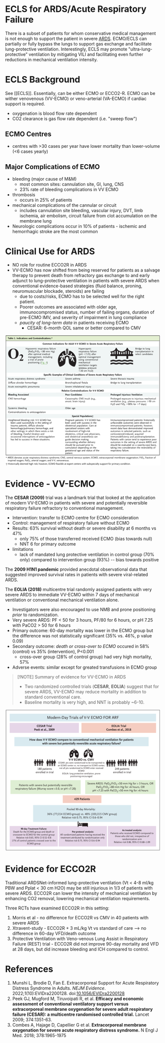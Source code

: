 # ECLS for ARDS/Acute Respiratory Failure
There is a subset of patients for whom conservative medical management is not enough to support the patient in severe [ARDS](Acute%20Respiratory%20Distress%20Syndrome.md). ECMO/ECLS can partially or fully bypass the lungs to support gas exchange and facilitate lung-protective ventilation. Interestingly, ECLS may promote "ultra-lung-protective" ventilation by mitigating VILI and facilitating even further reductions in mechanical ventilation intensity.

# ECLS Background
See [[ECLS]]. Essentially, can be either ECMO or ECCO2-R. ECMO can be wither venovenous (VV-ECMO) or veno-arterial (VA-ECMO) if cardiac support is required.
- oxygenation is blood flow rate dependent
- CO2 clearance is gas flow rate dependent (i.e. "sweep flow")

## ECMO Centres
- centres with >30 cases per year have lower mortality than lower-volume (<6 cases yearly)

## Major Complications of ECMO
- bleeding (major cause of M&M)
	- most common sites: cannulation site, GI, lung, CNS
	- 23% rate of bleeding complications in VV ECMO
- thrombosis
	- occurs in 25% of patients
- mechanical complications of the cannular or circuit
	- includes cannulation site bleeding, vascular injury, DVT, limb ischemia, air embolism, circuit failure from clot accumulation on the membrane lung
- Neurologic complications occur in 10% of patients - ischemic and hemorrhagic stroke are the most common

# Clinical Use for ARDS
- NO role for routine ECCO2R in ARDS
- VV-ECMO has now shifted from being reserved for patients as a salvage therapy to prevent death from refractory gas exchange to and early adjunct to lung-protective ventilation in patients with severe ARDS when conventional evidence-based strategies (fluid balance, proning, neuromuscular blockade, steroids) are failing
	- due to costs/risks, ECMO has to be selected well for the right patient. 
	- Poorer outcomes are associated with older age, immunocompromised status, number of failing organs, duration of pre-ECMO IMV, and severity of impairment in lung compliance
	- *paucity of long-term data* in patients receiving ECMO
		- CESAR: 6-month QOL same or better compared to CMV

![](_attachments/Pasted%20image%2020221219155805.png)

# Evidence - VV-ECMO
The **CESAR (2009)** trial was a landmark trial that looked at the application of modern VV-ECMO in patients with severe and potentially reversible respiratory failure refractory to conventional management.

- Intervention: transfer to ECMO centre for ECMO consideration
- Control: management of respiratory failure without ECMO
- Results: 63% survival without death or severe disability at 6 months vs 47%
	- only 75% of those transferred received ECMO (bias towards null)
	- NNT 6 for primary outcome
- limitations
	- lack of mandated lung protective ventilation in control group (70% only) compared to intervention group (93%) -- bias towards positive

The **2009 H1N1 pandemic** provided anecdotal observational data that suggested improved survival rates in patients with severe viral-related ARDS.

The **EOLIA (2018)** multicentre trial randomly assigned patients with very severe ARDS to immediate VV-ECMO within 7 days of mechanical ventilation or conventional mechanical ventilation alone.

- Investigators were also encouraged to use NMB and prone positioning *prior* to randomization.
- Very severe ARDS: PF < 50 for 3 hours, PF/80 for 6 hours, or pH  7.25 with PaCO2 > 50 for 6 hours
- Primary outcome: 60-day mortality was lower in the ECMO group but the difference was not statistically significant (35% vs. 46%, p value 0.09)
- Secondary outcome: *death or cross-over to ECMO* occured in 58% (control) vs 35% (intervention), P<0.001
	- cross-over group (28% of control group) had very high mortality, 57%
- Adverse events: similar except for greated transfusions in ECMO group

> [!NOTE] Summary of evidence for VV-ECMO in ARDS
> - Two randomized controlled trials (**CESAR**, **EOLIA**) suggest that for severe ARDS, VV-ECMO may reduce mortality in addition to standard conventional care.
> - Baseline mortality is very high, and NNT is probably ~6-10.

![](_attachments/Pasted%20image%2020221219154417.png)

# Evidence for ECCO2R
Traditional ARDSNet-informed lung-protective ventilation (Vt < 4-8 ml/kg PBW and Pplat < 30 cm H2O) may be still injurious in 1/3 of patients with severe ARDS. ECCO2R can lower the intensity of mechanical ventilation by enhancing CO2 removal, lowering mechanical ventilation requirements.

Three RCTs have examined ECCO2R in this setting:
1. Morris et al - no difference for ECCO2R vs CMV in 40 patients with severe ARDS
2. Xtravent-study - ECCO2R + 3 mL/kg Vt vs standard of care --> no difference in 60-day VFD/death outcome
3. Protective Ventilation with Veno-venous Lung Assist in Respiratory Failure (REST) trial - ECCO2R did not improve 90-day mortality and VFD at 28 days, but did increase bleeding and ICH compared to control.

# References
1. Munshi L, Brodie D, Fan E. Extracorporeal Support for Acute Respiratory Distress Syndrome in Adults. _NEJM Evidence_. 2022;1(10):EVIDra2200128. doi:[10.1056/EVIDra2200128](https://doi.org/10.1056/EVIDra2200128)
2. Peek GJ, Mugford M, Tiruvoipati R, et al. **Efficacy and economic assessment of conventional ventilatory support versus extracorporeal membrane oxygenation for severe adult respiratory failure (CESAR): a multicentre randomised controlled trial.** Lancet 2009; 374:1351-63.
3. Combes A, Hajage D, Capellier G et al. **Extracorporeal membrane oxygenation for severe acute respiratory distress syndrome.** N Engl J Med. 2018; 378:1965-1975